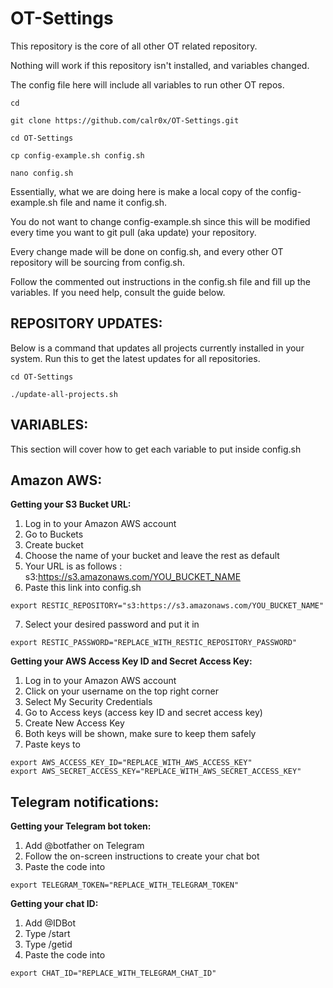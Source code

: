 # __OT-Settings__
This repository is the core of all other OT related repository. 

Nothing will work if this repository isn't installed, and variables changed.

The config file here will include all variables to run other OT repos. 
```
cd
```
```
git clone https://github.com/calr0x/OT-Settings.git
```
```
cd OT-Settings
```
```
cp config-example.sh config.sh
```
```
nano config.sh
```
Essentially, what we are doing here is make a local copy of the config-example.sh file and name it config.sh. 

You do not want to change config-example.sh since this will be modified every time you want to git pull (aka update) your repository. 

Every change made will be done on config.sh, and every other OT repository will be sourcing from config.sh.

Follow the commented out instructions in the config.sh file and fill up the variables. If you need help, consult the guide below.

## __REPOSITORY UPDATES:__

Below is a command that updates all projects currently installed in your system. Run this to get the latest updates for all repositories. 
```
cd OT-Settings
```
```
./update-all-projects.sh
```

## __VARIABLES:__
This section will cover how to get each variable to put inside config.sh

## Amazon AWS:
__Getting your S3 Bucket URL:__

1. Log in to your Amazon AWS account
2. Go to Buckets
3. Create bucket
4. Choose the name of your bucket and leave the rest as default
5. Your URL is as follows :
s3:https://s3.amazonaws.com/YOU_BUCKET_NAME
6. Paste this link into config.sh
```
export RESTIC_REPOSITORY="s3:https://s3.amazonaws.com/YOU_BUCKET_NAME"
```
7. Select your desired password and put it in 
```
export RESTIC_PASSWORD="REPLACE_WITH_RESTIC_REPOSITORY_PASSWORD"
```

__Getting your AWS Access Key ID and Secret Access Key:__

1. Log in to your Amazon AWS account
2. Click on your username on the top right corner
3. Select My Security Credentials
4. Go to Access keys (access key ID and secret access key)
5. Create New Access Key
6. Both keys will be shown, make sure to keep them safely
7. Paste keys to 

```
export AWS_ACCESS_KEY_ID="REPLACE_WITH_AWS_ACCESS_KEY"
export AWS_SECRET_ACCESS_KEY="REPLACE_WITH_AWS_SECRET_ACCESS_KEY"
```

## Telegram notifications:
__Getting your Telegram bot token:__

1. Add @botfather on Telegram
2. Follow the on-screen instructions to create your chat bot
3. Paste the code into

```
export TELEGRAM_TOKEN="REPLACE_WITH_TELEGRAM_TOKEN"
```

__Getting your chat ID:__

1. Add @IDBot 
2. Type /start
3. Type /getid
4. Paste the code into

```
export CHAT_ID="REPLACE_WITH_TELEGRAM_CHAT_ID"
```
